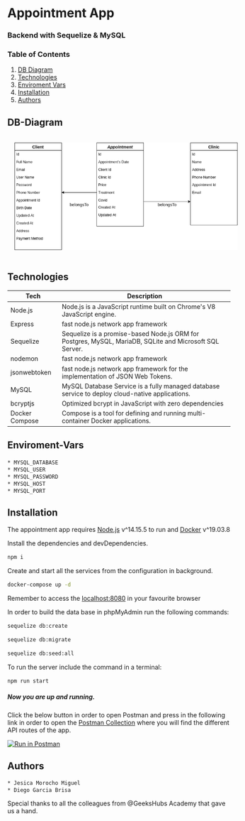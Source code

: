 # Appointment App
### Backend with Sequelize & MySQL


### Table of Contents
1. [DB Diagram](#DB-Diagram)
2. [Technologies](#Technologies)
3. [Enviroment Vars](#Enviroment-Vars)
4. [Installation](#Installation)
5. [Authors](#Authors)

## DB-Diagram
<img src="data/img/clinicDiagram.png"
     style="margin: 1rem;" />



## Technologies

| Tech | Description |
| ---- | ---- |
| Node.js | Node.js is a JavaScript runtime built on Chrome's V8 JavaScript engine. |
| Express | fast node.js network app framework |
| Sequelize | Sequelize is a promise-based Node.js ORM for Postgres, MySQL, MariaDB, SQLite and Microsoft SQL Server.|
| nodemon | fast node.js network app framework |
| jsonwebtoken | fast node.js network app framework for the implementation of JSON Web Tokens. |
| MySQL | MySQL Database Service is a fully managed database service to deploy cloud-native applications.|
| bcryptjs | Optimized bcrypt in JavaScript with zero dependencies|
| Docker Compose | Compose is a tool for defining and running multi-container Docker applications.|

## Enviroment-Vars

    * MYSQL_DATABASE
    * MYSQL_USER
    * MYSQL_PASSWORD
    * MYSQL_HOST
    * MYSQL_PORT


## Installation

The appointment app requires [Node.js](https://nodejs.org/) v^14.15.5 to run and [Docker](https://www.docker.com/) v^19.03.8

Install the dependencies and devDependencies.

```sh
npm i
```
Create and start all the services from the configuration in background.
```sh
docker-compose up -d
```
Remember to access the [localhost:8080](http://localhost:8080/) in your favourite browser

In order to build the data base in phpMyAdmin run the following commands:
```sh
sequelize db:create
```
```sh
sequelize db:migrate
```
```sh
sequelize db:seed:all
```
To run the server include the command in a terminal:
```sh
npm run start
```
##### Now you are up and running.

Click the below button in order to open Postman and press in the following link in order to open the [Postman Collection](https://documenter.getpostman.com/view/14551432/Tz5jfLYs) where you will find the different API routes of the app.


[![Run in Postman](https://run.pstmn.io/button.svg)](https://app.getpostman.com/run-collection/20f1441c147d9fec8c3b)

## Authors

    * Jesica Morocho Miguel
    * Diego Garcia Brisa

Special thanks to all the colleagues from @GeeksHubs Academy that gave us a hand.


